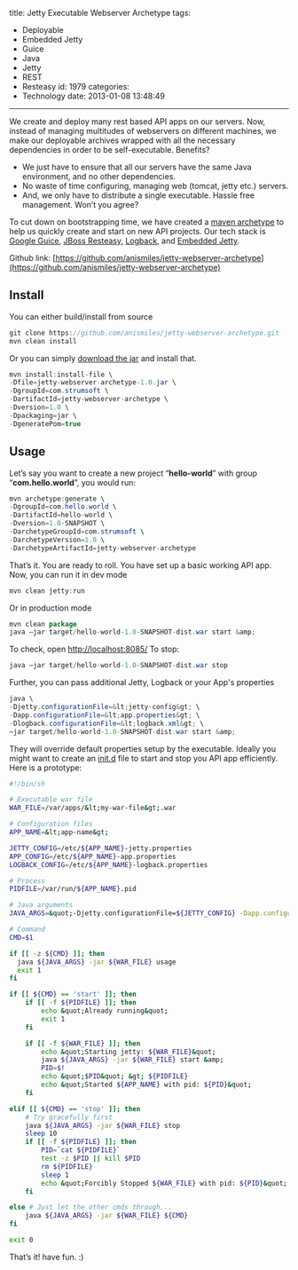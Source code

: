 title: Jetty Executable Webserver Archetype
tags:
  - Deployable
  - Embedded Jetty
  - Guice
  - Java
  - Jetty
  - REST
  - Resteasy
id: 1979
categories:
  - Technology
date: 2013-01-08 13:48:49
---

We create and deploy many rest based API apps on our servers. Now, instead of managing multitudes of webservers on different machines, we make our deployable archives wrapped with all the necessary dependencies in order to be self-executable. Benefits?

*   We just have to ensure that all our servers have the same Java environment, and no other dependencies.
*   No waste of time configuring, managing web (tomcat, jetty etc.) servers.
*   And, we only have to distribute a single executable.
Hassle free management. Won’t you agree?

To cut down on bootstrapping time, we have created a [maven archetype](http://maven.apache.org/guides/introduction/introduction-to-archetypes.html) to help us quickly create and start on new API projects. Our tech stack is [Google Guice](http://code.google.com/p/google-guice/), [JBoss Resteasy](http://www.jboss.org/resteasy), [Logback](http://logback.qos.ch/), and [Embedded Jetty](http://www.eclipse.org/jetty/).

Github link: [https://github.com/anismiles/jetty-webserver-archetype](https://github.com/anismiles/jetty-webserver-archetype)

## Install

You can either build/install from source

```java
git clone https://github.com/anismiles/jetty-webserver-archetype.git
mvn clean install
```

Or you can simply [download the jar](https://github.com/anismiles/jetty-webserver-archetype/blob/master/downloads/jetty-webserver-archetype-1.0.jar?raw=true) and install that.

```java
mvn install:install-file \
-Dfile=jetty-webserver-archetype-1.0.jar \
-DgroupId=com.strumsoft \
-DartifactId=jetty-webserver-archetype \
-Dversion=1.0 \
-Dpackaging=jar \
-DgeneratePom=true
```

## Usage

Let’s say you want to create a new project “**hello-world**” with group “**com.hello.world**”, you would run:

```java
mvn archetype:generate \
-DgroupId=com.hello.world \
-DartifactId=hello-world \
-Dversion=1.0-SNAPSHOT \
-DarchetypeGroupId=com.strumsoft \
-DarchetypeVersion=1.0 \
-DarchetypeArtifactId=jetty-webserver-archetype
```

That’s it. You are ready to roll. You have set up a basic working API app. Now, you can run it in dev mode

```java
mvn clean jetty:run
```

Or in production mode

```java
mvn clean package
java –jar target/hello-world-1.0-SNAPSHOT-dist.war start &amp;
```

To check, open [http://localhost:8085/](http://localhost:8085/)</pre>
To stop:

```java
java –jar target/hello-world-1.0-SNAPSHOT-dist.war stop
```

Further, you can pass additional Jetty, Logback or your App's properties

```java
java \
-Djetty.configurationFile=&lt;jetty-config&gt; \
-Dapp.configurationFile=&lt;app.properties&gt; \
-Dlogback.configurationFile=&lt;logback.xml&gt; \
–jar target/hello-world-1.0-SNAPSHOT-dist.war start &amp;
```

They will override default properties setup by the executable.</pre>
Ideally you might want to create an [init.d](http://www.ghacks.net/2009/04/04/get-to-know-linux-the-etcinitd-directory/) file to start and stop you API app efficiently. Here is a prototype:

```bash
#!/bin/sh

# Executable war file
WAR_FILE=/var/apps/&lt;my-war-file&gt;.war

# Configuration files
APP_NAME=&lt;app-name&gt;

JETTY_CONFIG=/etc/${APP_NAME}-jetty.properties
APP_CONFIG=/etc/${APP_NAME}-app.properties
LOGBACK_CONFIG=/etc/${APP_NAME}-logback.properties

# Process
PIDFILE=/var/run/${APP_NAME}.pid

# Java arguments
JAVA_ARGS=&quot;-Djetty.configurationFile=${JETTY_CONFIG} -Dapp.configurationFile=${APP_CONFIG} -Dlogback.configurationFile=${LOGBACK_CONFIG}&quot;

# Command
CMD=$1

if [[ -z ${CMD} ]]; then
  java ${JAVA_ARGS} -jar ${WAR_FILE} usage
  exit 1
fi

if [[ ${CMD} == 'start' ]]; then
    if [[ -f ${PIDFILE} ]]; then
        echo &quot;Already running&quot;
        exit 1
    fi

    if [[ -f ${WAR_FILE} ]]; then
        echo &quot;Starting jetty: ${WAR_FILE}&quot;
        java ${JAVA_ARGS} -jar ${WAR_FILE} start &amp;
        PID=$!
        echo &quot;$PID&quot; &gt; ${PIDFILE}
        echo &quot;Started ${APP_NAME} with pid: ${PID}&quot;
    fi

elif [[ ${CMD} == 'stop' ]]; then
    # Try gracefully first
    java ${JAVA_ARGS} -jar ${WAR_FILE} stop
    sleep 10
    if [[ -f ${PIDFILE} ]]; then
        PID=`cat ${PIDFILE}`
        test -z $PID || kill $PID
        rm ${PIDFILE}
        sleep 1
        echo &quot;Forcibly Stopped ${WAR_FILE} with pid: ${PID}&quot;
    fi

else # Just let the other cmds through...
    java ${JAVA_ARGS} -jar ${WAR_FILE} ${CMD}
fi

exit 0
```

That’s it! have fun. :)